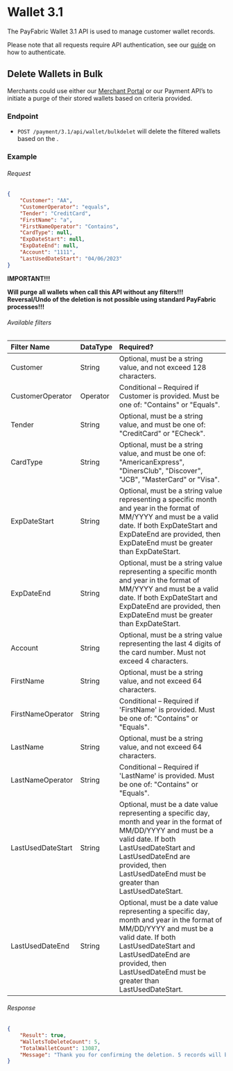 Wallet 3.1
===========================

The PayFabric Wallet 3.1 API is used to manage customer wallet records. 

Please note that all requests require API authentication, see our [guide](Authentication.md) on how to authenticate.


Delete Wallets in Bulk
---------------------------
Merchants could use either our [Merchant Portal]() or our Payment API’s to initiate a purge of their stored wallets based on criteria provided.

### Endpoint
* `POST /payment/3.1/api/wallet/bulkdelet`  will delete the filtered wallets based on the . 

### Example
###### Request
```JSON
{
    "Customer": "AA",
    "CustomerOperator": "equals",
    "Tender": "CreditCard",
    "FirstName": "a",
    "FirstNameOperator": "Contains",
    "CardType": null,
    "ExpDateStart": null,
    "ExpDateEnd": null,
    "Account": "1111",
    "LastUsedDateStart": "04/06/2023"
}
```
**IMPORTANT!!!**

**Will purge all wallets when call this API without any filters!!!  Reversal/Undo of the deletion is not possible using standard PayFabric processes!!!**

###### Available filters
| Filter Name     | DataType |  Required? |
| :--------------- | :------- | :--------- | 
| Customer         | String   |  Optional, must be a string value, and not exceed 128 characters.|
| CustomerOperator | Operator | Conditional – Required if Customer is provided. Must be one of: "Contains" or "Equals". |
| Tender         | String   |  Optional, must be a string value, and must be one of: "CreditCard" or "ECheck". |
| CardType         | String   |  Optional, must be a string value, and must be one of: "AmericanExpress", "DinersClub", "Discover", "JCB", "MasterCard" or "Visa". |
| ExpDateStart         | String   | Optional, must be a string value representing a specific month and year in the format of MM/YYYY and must be a valid date. If both ExpDateStart and ExpDateEnd are provided, then ExpDateEnd must be greater than ExpDateStart.  |
| ExpDateEnd         | String   |  Optional, must be a string value representing a specific month and year in the format of MM/YYYY and must be a valid date. If both ExpDateStart and ExpDateEnd are provided, then ExpDateEnd must be greater than ExpDateStart.  |
| Account         | String   |  Optional, must be a string value representing the last 4 digits of the card number.  Must not exceed 4 characters. |
| FirstName         | String   |  Optional, must be a string value, and not exceed 64 characters. |
| FirstNameOperator         | String   |  Conditional – Required if 'FirstName' is provided. Must be one of: "Contains" or "Equals".  |
| LastName         | String   |  Optional, must be a string value, and not exceed 64 characters. |
| LastNameOperator         | String   |  Conditional – Required if 'LastName' is provided. Must be one of: "Contains" or "Equals".  |
| LastUsedDateStart         | String   |  Optional, must be a date value representing a specific day, month and year in the format of MM/DD/YYYY and must be a valid date. If both LastUsedDateStart and LastUsedDateEnd are provided, then LastUsedDateEnd must be greater than LastUsedDateStart. |
| LastUsedDateEnd         | String   |  Optional, must be a date value representing a specific day, month and year in the format of MM/DD/YYYY and must be a valid date. If both LastUsedDateStart and LastUsedDateEnd are provided, then LastUsedDateEnd must be greater than LastUsedDateStart.  |

###### Response
```JSON
{
    "Result": true,
    "WalletsToDeleteCount": 5,
    "TotalWalletCount": 13087,
    "Message": "Thank you for confirming the deletion. 5 records will be scheduled to be permanently deleted within 24 hours."
}
```

